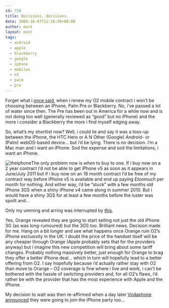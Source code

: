 ```yaml
---
id: 710
title: Decisions, decisions.
date: 2009-10-07T12:16:50+00:00
author: mark
layout: post
tags:
  - android
  - apple
  - blackberry
  - google
  - iphone
  - mobiles
  - o2
  - palm
  - pre
---
```

Forget what i [once said](http://www.sallonoroff.co.uk/blog/2009/03/pre-on-o2/), when i renew my O2 mobile contract i won&#8217;t be choosing between an iPhone, Palm Pre or Blackberry. No, i&#8217;ve passed a lot of water since then. The Pre has been out in America for a while now and is not doing too well (generally reviewed as &#8220;good&#8221; but no iPhone) and the more i consider a Blackberry the more i find myself edging away.

So, what&#8217;s my shortlist now? Well, i could lie and say it was a toss-up between the iPhone, the HTC Hero or A N Other (Google) Android- or (Palm) webOS-based device&#8230; but i&#8217;d be lying. There is no decision. I&#8217;m a Mac man and i want an iPhone. Sod the expense and sod the limitations, i want an iPhone.

<img class="alignright size-full wp-image-719" title="Yes, the text is backwards. I flipped the image." src="/images/fromwp/2009/10/theiphone.jpg" alt="theiphone" width="312" height="158" srcset="/images/fromwp/2009/10/theiphone.jpg 390w, /images/fromwp/2009/10/theiphone-300x152.jpg 300w" sizes="(max-width: 312px) 100vw, 312px" />The only problem now is _when_ to buy to one. If i buy now on a 2 year contract I&#8217;d not be able to get iPhone v5 as soon as it appears in June/July 2011 but if i buy now on an 18 month contract I&#8217;d be free of my contract way before iPhone v5 is available and end up paying £_toomuch_ per month for nothing. And either way, i&#8217;d be &#8220;stuck&#8221; with a few months old iPhone 3GS when a shiny iPhone v4 came along in summer 2010. But i would have a shiny 3GS for at least a few months before the luster was spoilt and&#8230;

Only my umming and arring was interrupted by [this](http://www.theregister.co.uk/2009/09/28/orange_iphone/).

Yes, Orange revealed they are going to start selling not just the old iPhone 3G (as was long-rumoured) but the 3GS too. Brilliant news. Decision made for me. Hang on a bit longer and see what happens once Orange ruin O2&#8217;s iPhone exclusivity in the UK. I doubt the price of the handset itself will be any cheaper through Orange (Apple probably sets that for the providers anyway) but i imagine this new competition will bring about some tariff changes. Probably nothing massively better, just enough for Orange to brag they offer a better iPhone deal&#8230; which in turn will hopefully lead to a better offering from O2. I say hopefully because i&#8217;d actually rather stay with O2 than move to Orange &#8211; O2 coverage is fine where i live and work, i can&#8217;t be bothered with the hassle of switching providers and, for all O2&#8217;s flaws, i&#8217;d rather be with the provider that has the most experience with Apple and the iPhone.

My decision to wait was then re-affirmed when a day later [Vodaphone announced](http://www.theregister.co.uk/2009/09/29/vodafone_iphone/) they were going to join the iPhone party too&#8230;